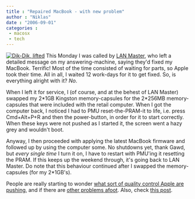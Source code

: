 ```yaml
---
title : "Repaired MacBook - with new problem"
author : "Niklas"
date : "2006-09-01"
categories : 
 - macosx
 - tech
---
```


[![Dik-Dik, lifted](http://static.flickr.com/94/230058949_9e0cd195f5_m.jpg)](https://niklasblog.com/wp-content/plugins/falbum/wp/album.php?show=recent&photo=230058949) This Monday I was called by [LAN Master](http://www.lan-master.se), who left a detailed message on my answering-machine, saying they'd fixed my MacBook. Terrific! Most of the time consisted of waiting for parts, so Apple took their time. All in all, I waited 12 work-days for it to get fixed. So, is everything alright with it? _No_.

When I left it for service, I (of course, and at the behest of LAN Master) swapped my 2\*1GB Kingston memory-capsules for the 2\*256MB memory-capsules that were included with the retail computer. When I got the computer back, I noticed I had to PMU reset-the-PRAM-it to life, i.e. press Cmd+Alt+P+R and then the power-button, in order for it to start correctly. When these keys were not pushed as I started it, the screen went a hazy grey and wouldn't boot.

Anyway, I then proceeded with applying the latest MacBook firmware and followed up by using the computer some. No shutdowns yet, thank Gawd, but _every single time_ I turn it on, I have to restart with PMU'ing it resetting the PRAM. If this keeps up the weekend through, it's going back to LAN Master. Do note that this behaviour continued after I swapped the memory-capsules (for my 2\*1GB's).

People are really starting to wonder [what sort of quality control Apple are pushing](http://www.macuser.com/hardware/is_apples_quality_control_goin.php), and if there are [other problems afoot](http://www.macuser.com/hardware/tales_of_iffy_dvd_drives.php). Also, check [this post](http://www.zdnet.com.au/blogs/securifythis/soa/Is_Apple_s_MacBook_rotten_to_the_core_/0,39033341,39267968,00.htm).
